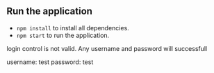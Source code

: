 ## Run the application

* `npm install` to install all dependencies.
* `npm start` to run the application.

login control is not valid. Any username and password will successfull

username: test
password: test
